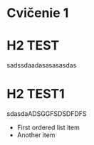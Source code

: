 # Cvičenie 1
# H2 TEST
sadssdaadasasasasdas
# H2 TEST1
sdasdaADSGGFSDSDFDFS

* First ordered list item
* Another item
